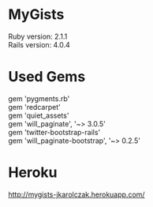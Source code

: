 MyGists
=======

Ruby version: 2.1.1  
Rails version: 4.0.4

Used Gems
=========

gem 'pygments.rb'  
gem 'redcarpet'  
gem 'quiet_assets'  
gem 'will_paginate', '~> 3.0.5'  
gem 'twitter-bootstrap-rails'  
gem 'will_paginate-bootstrap', '~> 0.2.5'  

Heroku
======

http://mygists-jkarolczak.herokuapp.com/
